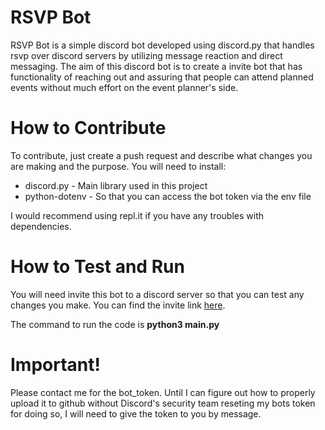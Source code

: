 # RSVP Bot
RSVP Bot is a simple discord bot developed using discord.py that handles rsvp over discord servers by utilizing message reaction and direct messaging. The aim of this discord bot is to create a invite bot that has functionality of reaching out and assuring that people can attend planned events without much effort on the event planner's side.


# How to Contribute
To contribute, just create a push request and describe what changes you are making and the purpose. 
You will need to install:
- discord.py - Main library used in this project
- python-dotenv - So that you can access the bot token via the env file

I would recommend using repl.it if you have any troubles with dependencies.

# How to Test and Run
 
You will need invite this bot to a discord server so that you can test any changes you make. You can find the invite link [here](https://discord.com/api/oauth2/authorize?client_id=914043981107695648&permissions=421984066624&scope=bot).

The command to run the code is **python3 main.py**

# Important!

Please contact me for the bot_token. Until I can figure out how to properly upload it to github without Discord's security team reseting my bots token for doing so, I will need to give the token to you by message. 
